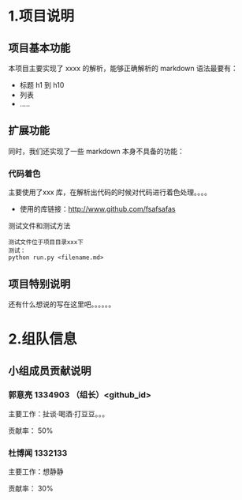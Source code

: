 # 1.项目说明

## 项目基本功能

本项目主要实现了 xxxx 的解析，能够正确解析的 markdown 语法最要有：

* 标题 h1 到 h10 
* 列表
* .....


## 扩展功能

同时，我们还实现了一些 markdown 本身不具备的功能：

### 代码着色

主要使用了xxx 库，在解析出代码的时候对代码进行着色处理。。。。

* 使用的库链接：http://www.github.com/fsafsafas

测试文件和测试方法

```
测试文件位于项目目录xxx下
测试：
python run.py <filename.md>
```

## 项目特别说明

还有什么想说的写在这里吧。。。。。。

# 2.组队信息


## 小组成员贡献说明

### 郭意亮 1334903 （组长）<github_id>
主要工作：扯谈·喝酒·打豆豆。。。

贡献率： 50%

### 杜博闻 1332133 <github id>
主要工作：想静静

贡献率： 30%
